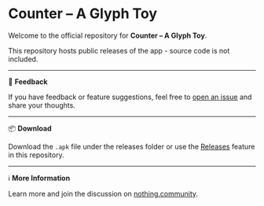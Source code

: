 # Counter – A Glyph Toy

Welcome to the official repository for **Counter – A Glyph Toy**.

This repository hosts public releases of the app - source code is not included.

---
💬 **Feedback**  

If you have feedback or feature suggestions, feel free to [open an issue](../../issues) and share your thoughts.

---

📦 **Download**  

Download the `.apk` file under the releases folder or use the [Releases](../../releases) feature in this repository.

---

ℹ️ **More Information**  

Learn more and join the discussion on [nothing.community](https://nothing.community/d/36837-introducing-counter-a-glyph-toy).
